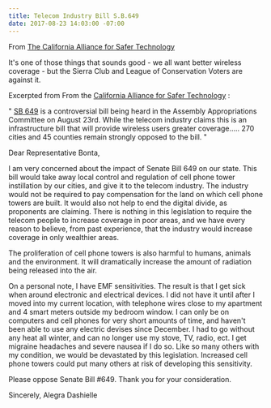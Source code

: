 ```yaml
---
title: Telecom Industry Bill S.B.649
date: 2017-08-23 14:03:00 -07:00
---
```


From [The California Alliance for Safer Technology
](http://www.ca4safertech.com/will-assembly-member-gonzalez-fletcher-oppose-sb-649-risk-pristine-environmental-voting-record-downgraded-sierra-club-league-conservation-voters/)

It's one of those things that sounds good - we all want better wireless coverage - but the Sierra Club and League of Conservation Voters are against it.

Excerpted from From the [California Alliance for Safer Technology](http://www.ca4safertech.com/will-assembly-member-gonzalez-fletcher-oppose-sb-649-risk-pristine-environmental-voting-record-downgraded-sierra-club-league-conservation-voters/)  :


"  [SB 649](https://leginfo.legislature.ca.gov/faces/billNavClient.xhtml?bill_id=201720180SB649) is a controversial bill being heard in the Assembly Appropriations Committee on August 23rd. While the telecom industry claims this is an infrastructure bill that will provide wireless users greater coverage….. 270 cities and 45 counties remain strongly opposed to the bill.  "

Dear Representative Bonta,

I am very concerned about the impact of Senate Bill 649 on our state. This bill would take away local control and regulation of cell phone tower instillation by our cities, and give it to the telecom industry. The industry would not be required to pay compensation for the land on which cell phone towers are built. It would also not help to end the digital divide, as proponents are claiming. There is nothing in this legislation to require the telecom people to increase coverage in poor areas, and we have every reason to believe, from past experience, that the industry would increase coverage in only wealthier areas.

The proliferation of cell phone towers is also harmful to humans, animals and the environment. It will dramatically increase the amount of radiation being released into the air.

On a personal note, I have EMF sensitivities. The result is that I get sick when around electronic and electrical devices. I did not have it until after I moved into my current location, with telephone wires close to my apartment and 4 smart meters outside my bedroom window. I can only be on computers and cell phones for very short amounts of time, and haven't been able to use any electric devises since December. I had to go without any heat all winter, and can no longer use my stove, TV, radio, ect. I get migraine headaches and severe nausea if I do so. Like so many others with my condition, we would be devastated by this legislation. Increased cell phone towers could put many others at risk of developing this sensitivity.

Please oppose Senate Bill #649. Thank you for your consideration.

Sincerely,
Alegra Dashielle